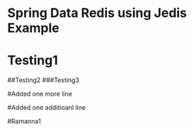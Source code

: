 # Spring Data Redis using Jedis Example

# Testing1
##Testing2
###Testing3

#Added one more line

#Added one additioanl line

#Ramanna1